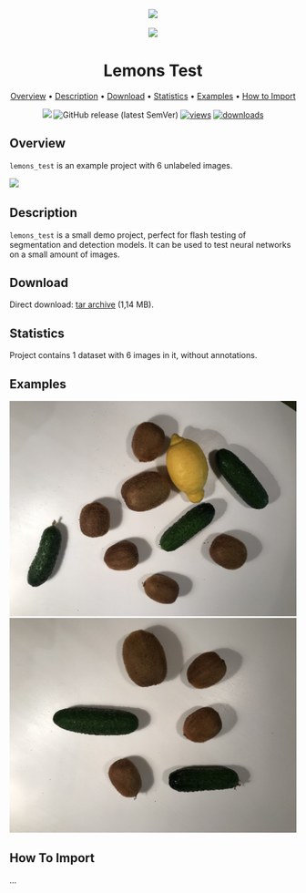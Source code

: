 <div align="center" markdown> 

<img src="https://i.imgur.com/UdBujFN.png" width="250" /> <br>

<img src="https://i.imgur.com/tGwMSOA.png" width="100"/> 

# Lemons Test  

<p align="center">

  <a href="#overview">Overview</a> •
  <a href="#description">Description</a> •
  <a href="#download">Download</a> •
  <a href="#statistics">Statistics</a> •
  <a href="#examples">Examples</a> •
  <a href="#how-to-import">How to Import</a> 
</p>

[![](https://img.shields.io/badge/slack-chat-green.svg?logo=slack)](https://supervise.ly/slack)
![GitHub release (latest SemVer)](https://img.shields.io/github/v/release/supervisely-ecosystem/lemons-test)
[![views](https://app.supervise.ly/public/api/v3/ecosystem.counters?repo=supervisely-ecosystem/lemons-test&counter=views&label=views)](https://supervise.ly) 
[![downloads](https://app.supervise.ly/img/badges/downloads/supervisely-ecosystem/lemons-test)](https://supervise.ly)

</div>


## Overview 

 `lemons_test` is an example project with 6 unlabeled images. 

![](https://i.imgur.com/xso40lp.jpg)

## Description 

`lemons_test` is a small demo project, perfect for flash testing of segmentation and detection models. It can be used to test neural networks on a small amount of images.

## Download

Direct download: [tar archive](https://cloud.enterprise.deepsystems.io/s/P9AlIyasKXshiZD/download) (1,14 MB).

## Statistics

Project contains 1 dataset with 6 images in it, without annotations. 

## Examples

![](./project/ds1/img/IMG_0315.jpeg) ![](./project/ds1/img/IMG_0813.jpeg) 

## How To Import

...
